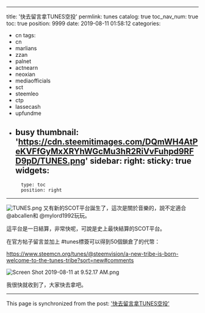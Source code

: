 
---
title: '快去留言拿TUNES空投'
permlink: tunes
catalog: true
toc_nav_num: true
toc: true
position: 9999
date: 2019-08-11 01:58:12
categories:
- cn
tags:
- cn
- marlians
- zzan
- palnet
- actnearn
- neoxian
- mediaofficials
- sct
- steemleo
- ctp
- lassecash
- upfundme
- busy
thumbnail: 'https://cdn.steemitimages.com/DQmWH4AtPeKVFfGyMxXRYhWGcMu3hR2RiVvFuhpd9RFD9pD/TUNES.png'
sidebar:
    right:
        sticky: true
widgets:
    -
        type: toc
        position: right
---


![TUNES.png](https://cdn.steemitimages.com/DQmWH4AtPeKVFfGyMxXRYhWGcMu3hR2RiVvFuhpd9RFD9pD/TUNES.png)
又有新的SCOT平台誕生了，這次是關於音樂的，說不定適合 @abcallen和 @mylord1992玩玩。

這平台是一日結算，非常快呢，可說是史上最快結算的SCOT平台。

在官方帖子留言並加上 #tunes標簽可以得到50個鎖倉了的代幣：

https://www.steemcn.org/tunes/@steemvision/a-new-tribe-is-born-welcome-to-the-tunes-tribe?sort=new#comments


![Screen Shot 2019-08-11 at 9.52.17 AM.png](https://cdn.steemitimages.com/DQmRtgzecdwiaAkCaVGGdmZD8SYPJJ5JhvSjbj4U7FGpD33/Screen%20Shot%202019-08-11%20at%209.52.17%20AM.png)

我很快就收到了，大家快去拿吧。

- - -

This page is synchronized from the post: ['快去留言拿TUNES空投'](https://steemit.com/@htliao/tunes)
